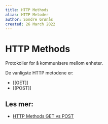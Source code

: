 ```yaml
---
title: HTTP Methods
alias: HTTP Metoder
author: Sondre Grønås
created: 26 March 2022
---
```

# HTTP Methods
Protokoller for å kommunisere mellom enheter.

De vanligste HTTP metodene er:
- [[GET]]
- [[POST]]

## Les mer:
- [HTTP Methods GET vs POST](https://www.w3schools.com/tags/ref_httpmethods.asp)